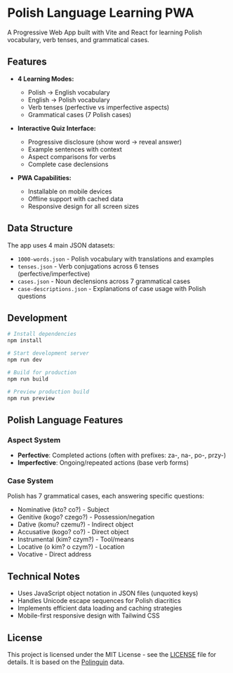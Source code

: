 # Polish Language Learning PWA

A Progressive Web App built with Vite and React for learning Polish vocabulary, verb tenses, and grammatical cases.

## Features

- **4 Learning Modes:**
  - Polish → English vocabulary
  - English → Polish vocabulary
  - Verb tenses (perfective vs imperfective aspects)
  - Grammatical cases (7 Polish cases)

- **Interactive Quiz Interface:**
  - Progressive disclosure (show word → reveal answer)
  - Example sentences with context
  - Aspect comparisons for verbs
  - Complete case declensions

- **PWA Capabilities:**
  - Installable on mobile devices
  - Offline support with cached data
  - Responsive design for all screen sizes

## Data Structure

The app uses 4 main JSON datasets:

- `1000-words.json` - Polish vocabulary with translations and examples
- `tenses.json` - Verb conjugations across 6 tenses (perfective/imperfective)
- `cases.json` - Noun declensions across 7 grammatical cases
- `case-descriptions.json` - Explanations of case usage with Polish questions

## Development

```bash
# Install dependencies
npm install

# Start development server
npm run dev

# Build for production
npm run build

# Preview production build
npm run preview
```

## Polish Language Features

### Aspect System
- **Perfective**: Completed actions (often with prefixes: za-, na-, po-, przy-)
- **Imperfective**: Ongoing/repeated actions (base verb forms)

### Case System
Polish has 7 grammatical cases, each answering specific questions:
- Nominative (kto? co?) - Subject
- Genitive (kogo? czego?) - Possession/negation
- Dative (komu? czemu?) - Indirect object
- Accusative (kogo? co?) - Direct object
- Instrumental (kim? czym?) - Tool/means
- Locative (o kim? o czym?) - Location
- Vocative - Direct address

## Technical Notes

- Uses JavaScript object notation in JSON files (unquoted keys)
- Handles Unicode escape sequences for Polish diacritics
- Implements efficient data loading and caching strategies
- Mobile-first responsive design with Tailwind CSS

## License

This project is licensed under the MIT License - see the [LICENSE](LICENSE) file for details. It is based on the [Polinguin](https://github.com/omersanik/polinguin) data.
